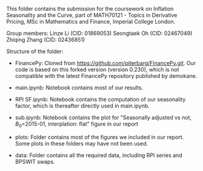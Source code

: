 This folder contains the submission for the coursework on Inflation Seasonality and the Curve, 
part of MATH70121 - Topics in Derivative Pricing, MSc in Mathematics and Finance, Imperial College London.

Group members:
Linze Li (CID: 01869053)
Seongtaek Oh (CID: 02467049)
Zhiqing Zhang (CID: 02436851)

Structure of the folder:
- FinancePy: Cloned from https://github.com/piterbarg/FinancePy.git. 
    Our code is based on this forked version (version 0.230), which is not compatible with the latest FinancePy 
    repository published by demokane.

- main.ipynb: Notebook contains most of our results.

- RPI SF.ipynb: Notebook contains the computation of our seasonality factor, which is thereafter directly used in main.ipynb.

- sub.ipynb: Notebook contains the plot for 
    "Seasonally adjusted vs not, $B_0$=2015-01, interplation: flat"
    figure in our report

- plots: Folder contains most of the figures we included in our report. Some plots in these folders may have not been used.

- data: Folder contains all the required data, including RPI series and BPSWIT swaps.